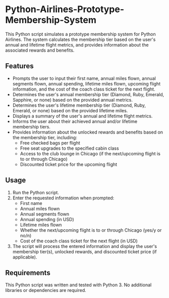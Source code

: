 # Python-Airlines-Prototype-Membership-System

This Python script simulates a prototype membership system for Python Airlines. The system calculates the membership tier based on the user's annual and lifetime flight metrics, and provides information about the associated rewards and benefits.

## Features

- Prompts the user to input their first name, annual miles flown, annual segments flown, annual spending, lifetime miles flown, upcoming flight information, and the cost of the coach class ticket for the next flight.
- Determines the user's annual membership tier (Diamond, Ruby, Emerald, Sapphire, or none) based on the provided annual metrics.
- Determines the user's lifetime membership tier (Diamond, Ruby, Emerald, or none) based on the provided lifetime miles.
- Displays a summary of the user's annual and lifetime flight metrics.
- Informs the user about their achieved annual and/or lifetime membership tiers.
- Provides information about the unlocked rewards and benefits based on the membership tier, including:
  - Free checked bags per flight
  - Free seat upgrades to the specified cabin class
  - Access to the club lounge in Chicago (if the next/upcoming flight is to or through Chicago)
  - Discounted ticket price for the upcoming flight

## Usage

1. Run the Python script.
2. Enter the requested information when prompted:
   - First name
   - Annual miles flown
   - Annual segments flown
   - Annual spending (in USD)
   - Lifetime miles flown
   - Whether the next/upcoming flight is to or through Chicago (yes/y or no/n)
   - Cost of the coach class ticket for the next flight (in USD)
3. The script will process the entered information and display the user's membership tier(s), unlocked rewards, and discounted ticket price (if applicable).

## Requirements

This Python script was written and tested with Python 3. No additional libraries or dependencies are required.
